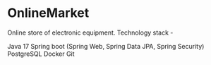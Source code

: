 # OnlineMarket

Online store of electronic equipment.
Technology stack -

Java 17
Spring boot (Spring Web, Spring Data JPA, Spring Security)
PostgreSQL
Docker
Git 
